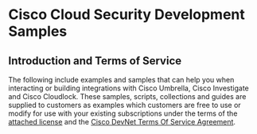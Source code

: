 # Cisco Cloud Security Development Samples

## Introduction and Terms of Service
The following include examples and samples that can help you when interacting or building integrations with Cisco Umbrella, Cisco Investigate and Cisco Cloudlock. These samples, scripts, collections and guides are supplied to customers as examples which customers are free to use or modify for use with your existing subscriptions under the terms of the [attached license](https://github.com/CiscoDevNet/cloud-security/blob/master/LICENSE) and the [Cisco DevNet Terms Of Service Agreement](https://developer.cisco.com/site/license/terms-and-conditions/).
